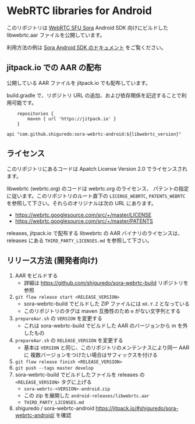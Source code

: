 # WebRTC libraries for Android

このリポジトリは [WebRTC SFU Sora](https://sora.shiguredo.jp) Android SDK 向けにビルドした libwebrtc.aar ファイルを公開しています。

利用方法の例は [Sora Android SDK のドキュメント](https://sora.shiguredo.jp/android-sdk-doc/) をご覧ください。

## jitpack.io での AAR の配布

公開している AAR ファイルを jitpack.io でも配布しています。

build.gradle で、リポジトリ URL の追加、および依存関係を記述することで利用可能です。

```
    repositories {
        maven { url 'https://jitpack.io' }
    }
```


```
api "com.github.shiguredo:sora-webrtc-android:${libwebrtc_version}"
```

## ライセンス

このリポジトリにあるコードは Apatch License Version 2.0 でライセンスされます。

libwebrtc (webrtc.org) のコードは webrtc.org のライセンス、
パテントの指定に従います。このリポジトリのルート直下の `LICENSE_WEBRTC`,
`PATENTS_WEBRTC` を参照して下さい。それらのオリジナルは次の URL にあります。

- https://webrtc.googlesource.com/src/+/master/LICENSE
- https://webrtc.googlesource.com/src/+/master/PATENTS

releases, jitpack.io で配布する libwebrtc の AAR バイナリのライセンスは、
releases にある `THIRD_PARTY_LICENSES.md` を参照して下さい。


## リリース方法 (開発者向け)

1. AAR をビルドする
   - 詳細は https://github.com/shiguredo/sora-webrtc-build リポジトリを参照
2. `git flow release start <RELEASE_VERSION>`
   - sora-webrtc-build でビルドした ZIP ファイルには `mX.Y.Z` となっている
   - このリポジトリのタグは maven 互換性のため `m` がない文字列とする
3. `prepareAar.sh` の `VERSION` を変更する
   - これは sora-webrtc-build でビルドした AAR のバージョンから m を外したもの
4. `prepareAar.sh` の `RELEASE_VERSION` を変更する
   - 基本は `VERSION` と同じ、このリポジトリのメンテンナスにより同一 AAR に
     複数バージョンをつけたい場合はサフィックスを付ける
5. `git flow release finish <RELEASE_VERSION>`
6. `git push --tags master develop`
7. sora-webrtc-build でビルドしたファイルを releases の `<RELEASE_VERSION>` タグに上げる
   - `sora-webrtc-<VERSION>-android.zip`
   - この zip を展開した `android-releases/libwebrtc.aar`
   - `THIRD_PARTY_LICENSES.md`
8. shiguredo / sora-webrtc-android https://jitpack.io/#shiguredo/sora-webrtc-android/ を確認
